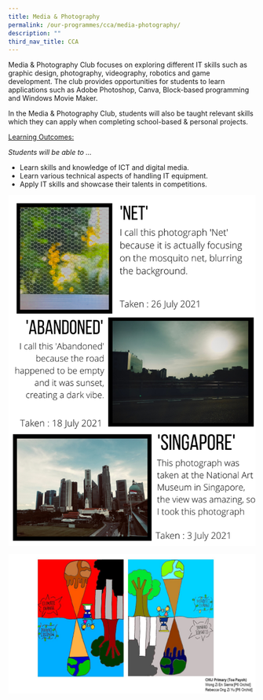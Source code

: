 ```yaml
---
title: Media & Photography
permalink: /our-programmes/cca/media-photography/
description: ""
third_nav_title: CCA
---
```

Media & Photography Club focuses on exploring different IT skills such as graphic design, photography, videography, robotics and game development. The club provides opportunities for students to learn applications such as Adobe Photoshop, Canva, Block-based programming and Windows Movie Maker.

In the Media & Photography Club, students will also be taught relevant skills which they can apply when completing school-based & personal projects.

<u>Learning Outcomes:</u>

_Students will be able to …_

*   Learn skills and knowledge of ICT and digital media.
*   Learn various technical aspects of handling IT equipment.
*   Apply IT skills and showcase their talents in competitions.

![Media & Photography](/images/Media-and-Photography-2.png)

![Media & Photography](/images/Media-and-Photography-1.jpg)